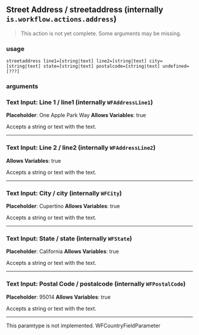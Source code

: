 
## Street Address / streetaddress (internally `is.workflow.actions.address`)

> This action is not yet complete. Some arguments may be missing.


### usage
`streetaddress line1=[string|text] line2=[string|text] city=[string|text] state=[string|text] postalcode=[string|text] undefined=[???]`

### arguments
### Text Input: Line 1 / line1 (internally `WFAddressLine1`)
**Placeholder**: One Apple Park Way
**Allows Variables**: true


Accepts a string 
or text
with the text.

---

### Text Input: Line 2 / line2 (internally `WFAddressLine2`)
**Allows Variables**: true


Accepts a string 
or text
with the text.

---

### Text Input: City / city (internally `WFCity`)
**Placeholder**: Cupertino
**Allows Variables**: true


Accepts a string 
or text
with the text.

---

### Text Input: State / state (internally `WFState`)
**Placeholder**: California
**Allows Variables**: true


Accepts a string 
or text
with the text.

---

### Text Input: Postal Code / postalcode (internally `WFPostalCode`)
**Placeholder**: 95014
**Allows Variables**: true


Accepts a string 
or text
with the text.

---

This paramtype is not implemented. WFCountryFieldParameter
